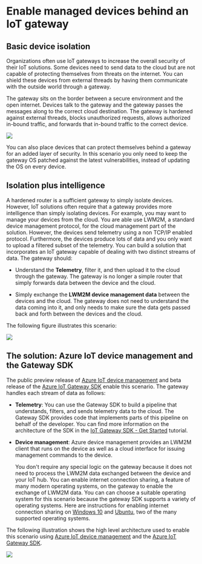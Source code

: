 <properties
 pageTitle="Enable managed devices behind an IoT gateway | Microsoft Azure"
 description="Guidance topic using an IoT Gateway created using the Gateway SDK along with devices managed by IoT Hub."
 services="iot-hub"
 documentationCenter=""
 authors="chipalost"
 manager="timlt"
 editor=""/>

<tags
 ms.service="iot-hub"
 ms.devlang="na"
 ms.topic="article"
 ms.tgt_pltfrm="na"
 ms.workload="na"
 ms.date="04/29/2016"
 ms.author="cstreet"/>
 
# Enable managed devices behind an IoT gateway

## Basic device isolation

Organizations often use IoT gateways to increase the overall security of their IoT solutions. Some devices need to send data to the cloud but are not capable of protecting themselves from threats on the internet. You can shield these devices from external threads by having them communicate with the outside world through a gateway.

The gateway sits on the border between a secure environment and the open internet. Devices talk to the gateway and the gateway passes the messages along to the correct cloud destination. The gateway is hardened against external threads, blocks unauthorized requests, allows authorized in-bound traffic, and forwards that in-bound traffic to the correct device.

![][1]

You can also place devices that can protect themselves behind a gateway for an added layer of security. In this scenario you only need to keep the gateway OS patched against the latest vulnerabilities, instead of updating the OS on every device.

## Isolation plus intelligence

A hardened router is a sufficient gateway to simply isolate devices. However, IoT solutions often require that a gateway provides more intelligence than simply isolating devices. For example, you may want to manage your devices from the cloud. You are able use LWM2M, a standard device management protocol, for the cloud management part of the solution. However, the devices send telemetry using a non TCP/IP enabled protocol. Furthermore, the devices produce lots of data and you only want to upload a filtered subset of the telemetry. You can build a solution that incorporates an IoT gateway capable of dealing with two distinct streams of data. The gateway should:

-   Understand the **Telemetry**, filter it, and then upload it to the cloud through the gateway. The gateway is no longer a simple router that simply forwards data between the device and the cloud.

-   Simply exchange the **LWM2M device management data** between the devices and the cloud. The gateway does not need to understand the data coming into it, and only needs to make sure the data gets passed back and forth between the devices and the cloud.

The following figure illustrates this scenario:

![][2]

## The solution: Azure IoT device management and the Gateway SDK 

The public preview release of [Azure IoT device management][lnk-device-management] and beta release of the [Azure IoT Gateway SDK] enable this scenario. The gateway handles each stream of data as follows:

-   **Telemetry**: You can use the Gateway SDK to build a pipeline that understands, filters, and sends telemetry data to the cloud. The Gateway SDK provides code that implements parts of this pipeline on behalf of the developer. You can find more information on the architecture of the SDK in the [IoT Gateway SDK - Get Started][lnk-gateway-get-started] tutorial.

-   **Device management**: Azure device management provides an LWM2M client that runs on the device as well as a cloud interface for issuing management commands to the device.
    
    You don't require any special logic on the gateway because it does not need to process the LWM2M data exchanged between the device and your IoT hub. You can enable internet connection sharing, a feature of many modern operating systems, on the gateway to enable the exchange of LWM2M data. You can can choose a suitable operating system for this scenario because the gateway SDK supports a variety of operating systems. Here are instructions for enabling internet connection sharing on [Windows 10] and [Ubuntu], two of the many supported operating systems.

The following illustration shows the high level architecture used to enable this scenario using [Azure IoT device management][lnk-device-management] and the [Azure IoT Gateway SDK].

![][3]

<!-- Images and links -->
[1]: media/iot-hub-gateway-device-management/overview.png
[2]: media/iot-hub-gateway-device-management/manage.png
[Azure IoT Gateway SDK]: https://github.com/Azure/azure-iot-gateway-sdk/
[Windows 10]: http://windows.microsoft.com/en-us/windows/using-internet-connection-sharing#1TC=windows-7
[Ubuntu]: https://help.ubuntu.com/community/Internet/ConnectionSharing
[3]: media/iot-hub-gateway-device-management/manage_2.png
[lnk-gateway-get-started]: iot-hub-linux-gateway-sdk-get-started.md
[lnk-device-management]: iot-hub-csharp-csharp-dm-getstarted.md